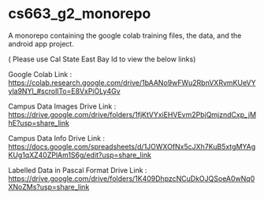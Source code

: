 # cs663_g2_monorepo
A monorepo containing the google colab training files, the data, and the android app project.

( Please use Cal State East Bay Id to view the below links)  

Google Colab Link : https://colab.research.google.com/drive/1bAANo9wFWu2RbnVXRvmKUeVYyla9NYl_#scrollTo=E8VxPiOLy4Gv

Campus Data Images Drive Link : https://drive.google.com/drive/folders/1fjKtVYxiEHVEvm2PbjQmjzndCxp_jMhE?usp=share_link  

Campus Data Info Drive Link : https://docs.google.com/spreadsheets/d/1JOWXOfNx5cJXh7KuB5xtgMYAgKUg1qXZ40ZPlAm1S6g/edit?usp=share_link  

Labelled Data in Pascal Format Drive Link : https://drive.google.com/drive/folders/1K409DhpzcNCuDkOJQSoeA0wNq0XNoZMs?usp=share_link  

